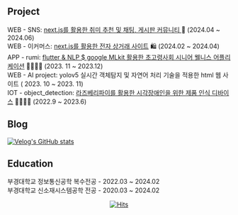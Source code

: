 ## Project
WEB - SNS: [next.js를 활용한 취미 추천 및 채팅, 게시판 커뮤니티 ](https://github.com/hyobin0726/do-frontend) 💬 (2024.04 ~ 2024.06) </br>
WEB - 이커머스: [next.js를 활용한 전자 상거래 사이트](https://github.com/hyobin0726/ssg-frontend) 🛍️ (2024.02 ~ 2024.04) </br>
APP - rumi: [flutter & NLP $ google MLkit 활용한 초고령사회 시니어 웰니스 어플리케이션](https://github.com/hyobin0726/rumi_flutter) 👴🏻👵🏻 (2023. 11 ~ 2023.12) </br>
WEB - AI project: yolov5 실시간 객체탐지 및 자연어 처리 기술을 적용한 html 웹 사이트 ( 2023. 10 ~ 2023. 11) </br>
IOT - object_detection: [라즈베리파이를 활용한 시각장애인을 위한 제품 인식 디바이스](https://github.com/hyobin0726/object_detection) 🦮👩🏻‍🦯 (2022.9 ~ 2023.6) </br>

## Blog
[![Velog's GitHub stats](https://velog-readme-stats.vercel.app/api?name=hyobin0726)](https://velog.io/@hyobin0726/posts)

## Education
부경대학교 정보통신공학 복수전공 - 2022.03 ~ 2024.02 </br>
부경대학교 신소재시스템공학 전공 - 2020.03 ~ 2024.02 </br>

  <div align=center>
	
  [![Hits](https://hits.seeyoufarm.com/api/count/incr/badge.svg?url=https%3A%2F%2Fgithub.com%2Fzzsza)](https://hits.seeyoufarm.com) 
	
  </div>
